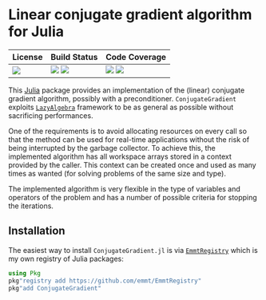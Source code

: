 # Linear conjugate gradient algorithm for Julia

| **License**                     | **Build Status**                                                | **Code Coverage**                                                   |
|:--------------------------------|:----------------------------------------------------------------|:--------------------------------------------------------------------|
| [![][license-img]][license-url] | [![][travis-img]][travis-url] [![][appveyor-img]][appveyor-url] | [![][coveralls-img]][coveralls-url] [![][codecov-img]][codecov-url] |

This [Julia][julia-url] package provides an implementation of the (linear)
conjugate gradient algorithm, possibly with a preconditioner.
`ConjugateGradient` exploits
[`LazyAlgebra`](https://emmt.github.io/LazyAlgebra.jl) framework to be as
general as possible without sacrificing performances.

One of the requirements is to avoid allocating resources on every call so that
the method can be used for real-time applications without the risk of being
interrupted by the garbage collector.  To achieve this, the implemented
algorithm has all workspace arrays stored in a context provided by the caller.
This context can be created once and used as many times as wanted (for solving
problems of the same size and type).

The implemented algorithm is very flexible in the type of variables and
operators of the problem and has a number of possible criteria for stopping the
iterations.


## Installation

The easiest way to install `ConjugateGradient.jl` is via
[`EmmtRegistry`](https://github.com/emmt/EmmtRegistry) which is my own registry
of Julia packages:

```julia
using Pkg
pkg"registry add https://github.com/emmt/EmmtRegistry"
pkg"add ConjugateGradient"
```

[doc-dev-img]: https://img.shields.io/badge/docs-dev-blue.svg
[doc-dev-url]: https://emmt.github.io/ConjugateGradient.jl/dev

[license-url]: ./LICENSE.md
[license-img]: http://img.shields.io/badge/license-MIT-brightgreen.svg?style=flat

[travis-img]: https://travis-ci.org/emmt/ConjugateGradient.jl.svg?branch=master
[travis-url]: https://travis-ci.org/emmt/ConjugateGradient.jl

[appveyor-img]: https://ci.appveyor.com/api/projects/status/github/emmt/ConjugateGradient.jl?branch=master
[appveyor-url]: https://ci.appveyor.com/project/emmt/ConjugateGradient-jl/branch/master

[coveralls-img]: https://coveralls.io/repos/emmt/ConjugateGradient.jl/badge.svg?branch=master&service=github
[coveralls-url]: https://coveralls.io/github/emmt/ConjugateGradient.jl?branch=master

[codecov-img]: http://codecov.io/github/emmt/ConjugateGradient.jl/coverage.svg?branch=master
[codecov-url]: http://codecov.io/github/emmt/ConjugateGradient.jl?branch=master

[julia-url]: https://julialang.org/
[julia-pkgs-url]: https://pkg.julialang.org/
